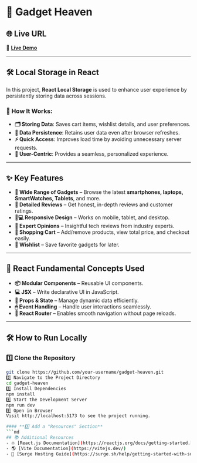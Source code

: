 # 🌟 Gadget Heaven  

## 🌐 Live URL  
🔗 **[Live Demo](http://assignment8-1234.surge.sh)**  

---


## 🛠 Local Storage in React  

In this project, **React Local Storage** is used to enhance user experience by persistently storing data across sessions.  

### 🔹 How It Works:  
- **🗂️ Storing Data**: Saves cart items, wishlist details, and user preferences.  
- **🔄 Data Persistence**: Retains user data even after browser refreshes.  
- **⚡ Quick Access**: Improves load time by avoiding unnecessary server requests.  
- **📱 User-Centric**: Provides a seamless, personalized experience.  

---

## ✨ Key Features  

- **📱 Wide Range of Gadgets** – Browse the latest **smartphones, laptops, SmartWatches, Tablets**, and more.  
- **📝 Detailed Reviews** – Get honest, in-depth reviews and customer ratings.  
- **📱💻 Responsive Design** – Works on mobile, tablet, and desktop.  
- **🧐 Expert Opinions** – Insightful tech reviews from industry experts.  
- **🛒 Shopping Cart** – Add/remove products, view total price, and checkout easily.  
- **💖 Wishlist** – Save favorite gadgets for later.  

---

## 🔧 React Fundamental Concepts Used  

- **📦 Modular Components** – Reusable UI components.  
- **💻 JSX** – Write declarative UI in JavaScript.  
- **🔑 Props & State** – Manage dynamic data efficiently.  
- **🖱 Event Handling** – Handle user interactions seamlessly.  
- **🔗 React Router** – Enables smooth navigation without page reloads.  

---


## 🛠 How to Run Locally  

### 1️⃣ Clone the Repository  
```bash
git clone https://github.com/your-username/gadget-heaven.git
2️⃣ Navigate to the Project Directory
cd gadget-heaven
3️⃣ Install Dependencies
npm install
4️⃣ Start the Development Server
npm run dev
5️⃣ Open in Browser
Visit http://localhost:5173 to see the project running.

#### **3️⃣ Add a "Resources" Section**  
```md
## 📚 Additional Resources  
- 🔥 [React.js Documentation](https://reactjs.org/docs/getting-started.html)  
- 🌎 [Vite Documentation](https://vitejs.dev/)  
- 🚀 [Surge Hosting Guide](https://surge.sh/help/getting-started-with-surge)  
